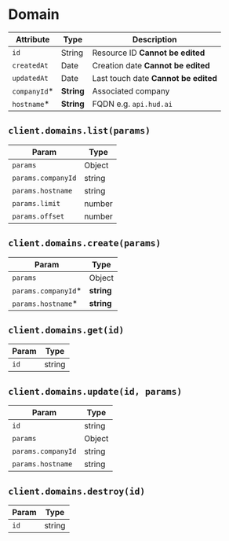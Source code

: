 # Domain

| Attribute | Type | Description |
| --------- | ---- | ----------- |
| `id`         | String     | Resource ID **Cannot be edited** |
| `createdAt`  | Date       | Creation date **Cannot be edited** |
| `updatedAt`  | Date       | Last touch date **Cannot be edited** |
| `companyId`* | **String** | Associated company |
| `hostname`*  | **String** | FQDN e.g. `api.hud.ai` |

## `client.domains.list(params)`

| Param | Type |
|-------|------|
| `params`           | Object |
| `params.companyId` | string |
| `params.hostname`  | string |
| `params.limit`     | number |
| `params.offset`    | number |

## `client.domains.create(params)`

| Param | Type |
|-------|------|
| `params`            | Object |
| `params.companyId`* | **string** |
| `params.hostname`*  | **string** |

## `client.domains.get(id)`

| Param | Type |
|-------|------|
| `id` | string |

## `client.domains.update(id, params)`

| Param | Type |
|-------|------|
| `id`               | string |
| `params`           | Object |
| `params.companyId` | string |
| `params.hostname`  | string |

## `client.domains.destroy(id)`

| Param | Type |
|-------|------|
| `id` | string |
